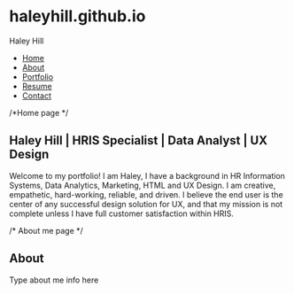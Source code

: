 # haleyhill.github.io
<!DOCTYPE html>
<html lang="en">
<head>
  <meta charset="UTF-8">
  <meta name="viewpoint" content="width=device-width,initial-scale=1.0">
  <title> "Haley Hill - Portfolio" </title> 
  <link rel="stylesheet" href="styles.css">
</head>
<body>
<nav class="navbar">
  <div class="logo"> Haley Hill </div>
  <ul class="nav-links">
    <li><a href="#home">Home</a></li>
    <li><a href="#about">About </a></li>
    <li><a href="#portfolio">Portfolio</a></li>
    <li><a href="#resume">Resume </a></li>
    <li><a href="#contact">Contact</a></li>
  </ul>
</nav>
/*Home page */
<section id="home">
<h1> Haley Hill | HRIS Specialist | Data Analyst | UX Design </h1>
<p> Welcome to my portfolio! I am Haley, I have a background in HR Information Systems, Data Analytics, Marketing, HTML and UX Design. I am creative, empathetic, hard-working, reliable, and driven. I believe the end user is the center of any successful design solution for UX, and that my mission is not complete unless I have full customer satisfaction within HRIS. </p>
</section>

/* About me page */
<section id="About">
<h1> About </h1>
<p>  Type about me info here </p>
</section>

</body>
</html>
